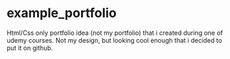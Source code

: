 # example_portfolio

Html/Css only portfolio idea (not my portfolio) that i created during one of udemy courses. 
Not my design, but looking cool enough that i decided to put it on github.
